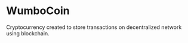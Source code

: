 # WumboCoin
Cryptocurrency created to store transactions on decentralized network using blockchain.
